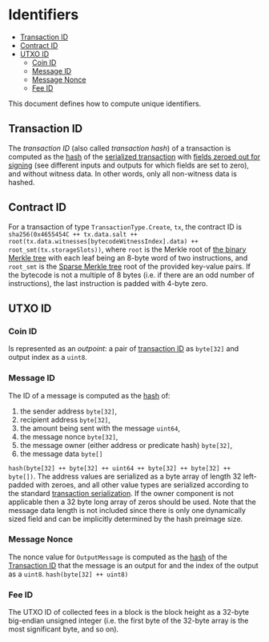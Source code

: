 # Identifiers

- [Transaction ID](#transaction-id)
- [Contract ID](#contract-id)
- [UTXO ID](#utxo-id)
  - [Coin ID](#coin-id)
  - [Message ID](#message-id)
  - [Message Nonce](#message-nonce)
  - [Fee ID](#fee-id)

This document defines how to compute unique identifiers.

## Transaction ID

The _transaction ID_ (also called _transaction hash_) of a transaction is computed as the [hash](./cryptographic_primitives.md#hashing) of the [serialized transaction](./tx_format.md#transaction) with [fields zeroed out for signing](./tx_format.md) (see different inputs and outputs for which fields are set to zero), and without witness data. In other words, only all non-witness data is hashed.

## Contract ID

For a transaction of type `TransactionType.Create`, `tx`, the contract ID is `sha256(0x4655454C ++ tx.data.salt ++ root(tx.data.witnesses[bytecodeWitnessIndex].data) ++ root_smt(tx.storageSlots))`, where `root` is the Merkle root of [the binary Merkle tree](./cryptographic_primitives.md#binary-merkle-tree) with each leaf being an 8-byte word of two instructions, and `root_smt` is the [Sparse Merkle tree](./cryptographic_primitives.md#sparse-merkle-tree) root of the provided key-value pairs. If the bytecode is not a multiple of 8 bytes (i.e. if there are an odd number of instructions), the last instruction is padded with 4-byte zero.

## UTXO ID

### Coin ID

Is represented as an _outpoint_: a pair of [transaction ID](#transaction-id) as `byte[32]` and output index as a `uint8`.

### Message ID

The ID of a message is computed as the [hash](./cryptographic_primitives.md#hashing) of:

1. the sender address `byte[32]`,
1. recipient address `byte[32]`,
1. the amount being sent with the message `uint64`,
1. the message nonce `byte[32]`,
1. the message owner (either address or predicate hash) `byte[32]`,
1. the message data `byte[]`

`hash(byte[32] ++ byte[32] ++ uint64 ++ byte[32] ++ byte[32] ++ byte[])`. The address values are serialized as a byte array of length 32 left-padded with zeroes, and all other value types are serialized according to the standard [transaction serialization](./tx_format.md#transaction). If the owner component is not applicable then a 32 byte long array of zeros should be used. Note that the message data length is not included since there is only one dynamically sized field and can be implicitly determined by the hash preimage size.

### Message Nonce

The nonce value for `OutputMessage` is computed as the [hash](./cryptographic_primitives.md#hashing) of the [Transaction ID](#transaction-id) that the message is an output for and the index of the output as a `uint8`. `hash(byte[32] ++ uint8)`

### Fee ID

The UTXO ID of collected fees in a block is the block height as a 32-byte big-endian unsigned integer (i.e. the first byte of the 32-byte array is the most significant byte, and so on).
